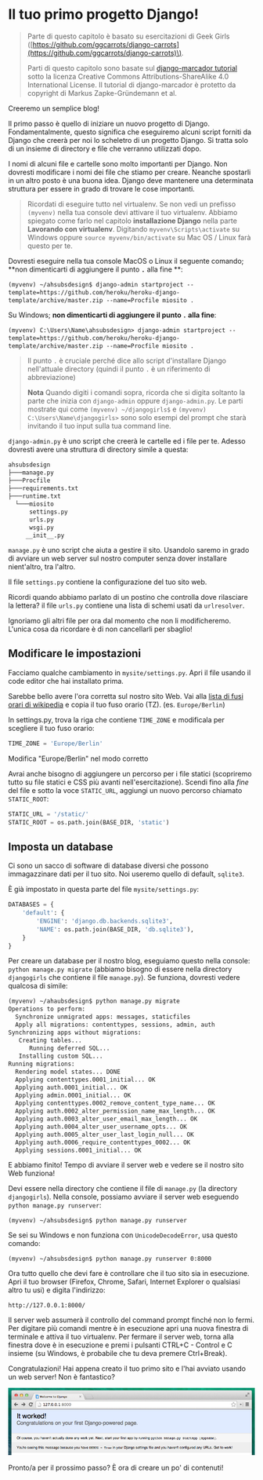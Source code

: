 # Il tuo primo progetto Django!

> Parte di questo capitolo è basato su esercitazioni di Geek Girls \([https://github.com/ggcarrots/django-carrots](https://github.com/ggcarrots/django-carrots)\).
>
> Parti di questo capitolo sono basate sul [django-marcador tutorial](http://django-marcador.keimlink.de/) sotto la licenza Creative Commons Attributions-ShareAlike 4.0 International License. Il tutorial di django-marcador è protetto da copyright di Markus Zapke-Gründemann et al.

Creeremo un semplice blog!

Il primo passo è quello di iniziare un nuovo progetto di Django. Fondamentalmente, questo significa che eseguiremo alcuni script forniti da Django che creerà per noi lo scheletro di un progetto Django. Si tratta solo di un insieme di directory e file che verranno utilizzati dopo.

I nomi di alcuni file e cartelle sono molto importanti per Django. Non dovresti modificare i nomi dei file che stiamo per creare. Neanche spostarli in un altro posto è una buona idea. Django deve mantenere una determinata struttura per essere in grado di trovare le cose importanti.

> Ricordati di eseguire tutto nel virtualenv. Se non vedi un prefisso `(myvenv)` nella tua console devi attivare il tuo virtualenv. Abbiamo spiegato come farlo nel capitolo **installazione Django** nella parte **Lavorando con virtualenv**. Digitando `myvenv\Scripts\activate` su Windows oppure `source myvenv/bin/activate` su Mac OS / Linux farà questo per te.

Dovresti eseguire nella tua console MacOS o Linux il seguente comando; **non dimenticarti di aggiungere il punto **`.`** alla fine **:

```
(myvenv) ~/ahsubsdesign$ django-admin startproject --template=https://github.com/heroku/heroku-django-template/archive/master.zip --name=Procfile miosito .
```

Su Windows; **non dimenticarti di aggiungere il punto **`.`** alla fine**:

```
(myvenv) C:\Users\Name\ahsubsdesign> django-admin startproject --template=https://github.com/heroku/heroku-django-template/archive/master.zip --name=Procfile miosito .
```

> Il punto `.` è cruciale perché dice allo script d'installare Django nell'attuale directory \(quindi il punto `.` è un riferimento di abbreviazione\)
>
> **Nota** Quando digiti i comandi sopra, ricorda che si digita soltanto la parte che inizia con `django-admin` oppure `django-admin.py`. Le parti mostrate qui come `(myvenv) ~/djangogirls$` e `(myvenv) C:\Users\Name\djangogirls>` sono solo esempi del prompt che starà invitando il tuo input sulla tua command line.

`django-admin.py` è uno script che creerà le cartelle ed i file per te. Adesso dovresti avere una struttura di directory simile a questa:

```
ahsubsdesign
├───manage.py
├───Procfile
├───requirements.txt
├───runtime.txt
  └───miosito
      settings.py
      urls.py
      wsgi.py
     __init__.py
```

`manage.py` è uno script che aiuta a gestire il sito. Usandolo saremo in grado di avviare un web server sul nostro computer senza dover installare nient'altro, tra l'altro.

Il file `settings.py` contiene la configurazione del tuo sito web.

Ricordi quando abbiamo parlato di un postino che controlla dove rilasciare la lettera? il file `urls.py` contiene una lista di schemi usati da `urlresolver`.

Ignoriamo gli altri file per ora dal momento che non li modificheremo. L'unica cosa da ricordare è di non cancellarli per sbaglio!

## Modificare le impostazioni

Facciamo qualche cambiamento in `mysite/settings.py`. Apri il file usando il code editor che hai installato prima.

Sarebbe bello avere l'ora corretta sul nostro sito Web. Vai alla [lista di fusi orari di wikipedia](https://en.wikipedia.org/wiki/List_of_tz_database_time_zones) e copia il tuo fuso orario \(TZ\). \(es. `Europe/Berlin`\)

In settings.py, trova la riga che contiene `TIME_ZONE` e modificala per scegliere il tuo fuso orario:

```python
TIME_ZONE = 'Europe/Berlin'
```

Modifica "Europe/Berlin" nel modo corretto

Avrai anche bisogno di aggiungere un percorso per i file statici \(scopriremo tutto su file statici e CSS più avanti nell'esercitazione\). Scendi fino alla _fine_ del file e sotto la voce `STATIC_URL`, aggiungi un nuovo percorso chiamato `STATIC_ROOT`:

```python
STATIC_URL = '/static/'
STATIC_ROOT = os.path.join(BASE_DIR, 'static')
```

## Imposta un database

Ci sono un sacco di software di database diversi che possono immagazzinare dati per il tuo sito. Noi useremo quello di default, `sqlite3`.

È già impostato in questa parte del file `mysite/settings.py`:

```python
DATABASES = {
    'default': {
        'ENGINE': 'django.db.backends.sqlite3',
        'NAME': os.path.join(BASE_DIR, 'db.sqlite3'),
    }
}
```

Per creare un database per il nostro blog, eseguiamo questo nella console: `python manage.py migrate` \(abbiamo bisogno di essere nella directory `djangogirls` che contiene il file `manage.py`\). Se funziona, dovresti vedere qualcosa di simile:

```
(myvenv) ~/ahaubsdesign$ python manage.py migrate
Operations to perform:
  Synchronize unmigrated apps: messages, staticfiles
  Apply all migrations: contenttypes, sessions, admin, auth
Synchronizing apps without migrations:
   Creating tables...
      Running deferred SQL...
   Installing custom SQL...
Running migrations:
  Rendering model states... DONE
  Applying contenttypes.0001_initial... OK
  Applying auth.0001_initial... OK
  Applying admin.0001_initial... OK
  Applying contenttypes.0002_remove_content_type_name... OK
  Applying auth.0002_alter_permission_name_max_length... OK
  Applying auth.0003_alter_user_email_max_length... OK
  Applying auth.0004_alter_user_username_opts... OK
  Applying auth.0005_alter_user_last_login_null... OK
  Applying auth.0006_require_contenttypes_0002... OK
  Applying sessions.0001_initial... OK
```

E abbiamo finito! Tempo di avviare il server web e vedere se il nostro sito Web funziona!

Devi essere nella directory che contiene il file di `manage.py` \(la directory `djangogirls`\). Nella console, possiamo avviare il server web eseguendo `python manage.py runserver`:

```
(myvenv) ~/ahsubsdesign$ python manage.py runserver
```

Se sei su Windows e non funziona con `UnicodeDecodeError`, usa questo comando:

```
(myvenv) ~/ahsubsdesign$ python manage.py runserver 0:8000
```

Ora tutto quello che devi fare è controllare che il tuo sito sia in esecuzione. Apri il tuo browser \(Firefox, Chrome, Safari, Internet Explorer o qualsiasi altro tu usi\) e digita l'indirizzo:

```
http://127.0.0.1:8000/
```

Il server web assumerà il controllo del command prompt finché non lo fermi. Per digitare più comandi mentre è in esecuzione apri una nuova finestra di terminale e attiva il tuo virtualenv. Per fermare il server web, torna alla finestra dove è in esecuzione e premi i pulsanti CTRL+C - Control e C insieme \(su Windows, è probabile che tu deva premere Ctrl+Break\).

Congratulazioni! Hai appena creato il tuo primo sito e l'hai avviato usando un web server! Non è fantastico?

![](images/it_worked2.png)

Pronto/a per il prossimo passo? È ora di creare un po' di contenuti!

